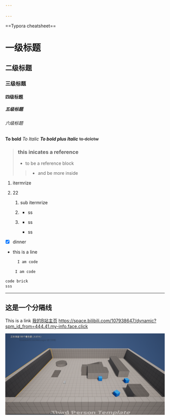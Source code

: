 ```yaml
---

---
```


==Typora cheatsheet==

# 一级标题

## 二级标题

### 三级标题
#### 四级标题

##### 五级标题
###### 六级标题
**To bold**
*To Italic*
***To bold plus Italic***
~~to deletw~~
> ### this inicates a **reference**
>
> - to be a reference block
>
> > - and be more inside

1. itermrize

2. 22
	1. sub itermrize
	
	2. - ss
	
	3. - ss
		
		- ss
- [x] dinner
- this is a line

        I am code

    ` I am code`
```
code brick
sss
```
***
这是一个分隔线
---

This is a link [我的B站主页](https://space.bilibili.com/107938647/dynamic?spm_id_from=444.41.my-info.face.click "一些Vlog")
<https://space.bilibili.com/107938647/dynamic?spm_id_from=444.41.my-info.face.click>

![image-20220605101028356](https://raw.githubusercontent.com/Shersonya/img/master/image-20220605101028356.png "This is the first time I use UE5")